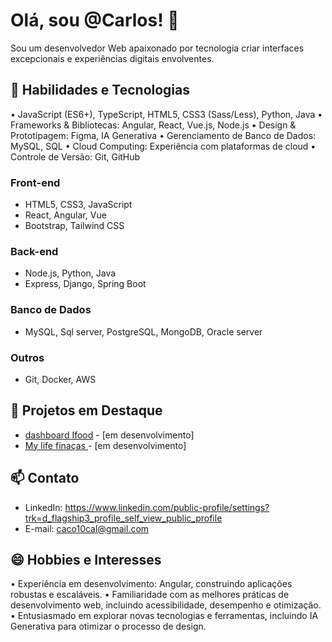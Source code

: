 # Olá, sou @Carlos! 👋

Sou um desenvolvedor Web apaixonado por tecnologia criar interfaces excepcionais e experiências digitais envolventes.

## 🚀 Habilidades e Tecnologias

• JavaScript (ES6+), TypeScript, HTML5, CSS3 (Sass/Less), Python, Java
• Frameworks & Bibliotecas: Angular, React, Vue.js, Node.js
• Design & Prototipagem: Figma, IA Generativa
• Gerenciamento de Banco de Dados: MySQL, SQL
• Cloud Computing: Experiência com plataformas de cloud
• Controle de Versão: Git, GitHub


### Front-end

* HTML5, CSS3, JavaScript
* React, Angular, Vue
* Bootstrap, Tailwind CSS

### Back-end

* Node.js, Python, Java
* Express, Django, Spring Boot

### Banco de Dados
* MySQL, Sql server, PostgreSQL, MongoDB, Oracle server

### Outros

* Git, Docker, AWS

## 💼 Projetos em Destaque

* [dashboard Ifood](www...) - [em desenvolvimento]
* [My life finaças ](www) - [em desenvolvimento]

## 📫 Contato

* LinkedIn: https://www.linkedin.com/public-profile/settings?trk=d_flagship3_profile_self_view_public_profile
* E-mail: caco10cal@gmail.com

## 😄 Hobbies e Interesses

• Experiência em desenvolvimento: Angular, construindo aplicações robustas e escaláveis.
• Familiaridade com as melhores práticas de desenvolvimento web, incluindo acessibilidade, desempenho e otimização.
• Entusiasmado em explorar novas tecnologias e ferramentas, incluindo IA Generativa para otimizar o processo de design.


